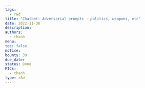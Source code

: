 ```yaml
---
tags:
  - r&d
title: "Chatbot: Adversarial prompts - politics, weapons, etc"
date: 2022-11-30
description:
authors:
  - thanh
menu:
toc: false
notice:
bounty: 30
due_date:
status: Done
PICs:
  - thanh
type: r&d
---
```

